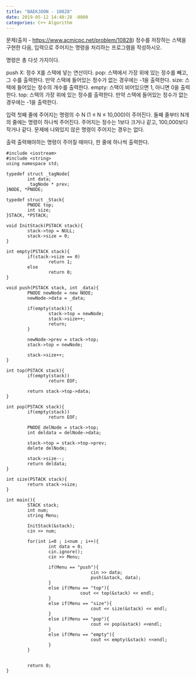 ```yaml
---
title: "BAEKJOON - 10828"
date: 2019-05-12 14:40:28 -0800
categories: C++ Algorithm
---
```


문제(출처 - https://www.acmicpc.net/problem/10828)
정수를 저장하는 스택을 구현한 다음, 입력으로 주어지는 명령을 처리하는 프로그램을 작성하시오.

명령은 총 다섯 가지이다.

push X: 정수 X를 스택에 넣는 연산이다.
pop: 스택에서 가장 위에 있는 정수를 빼고, 그 수를 출력한다. 만약 스택에 들어있는 정수가 없는 경우에는 -1을 출력한다.
size: 스택에 들어있는 정수의 개수를 출력한다.
empty: 스택이 비어있으면 1, 아니면 0을 출력한다.
top: 스택의 가장 위에 있는 정수를 출력한다. 만약 스택에 들어있는 정수가 없는 경우에는 -1을 출력한다.

입력
첫째 줄에 주어지는 명령의 수 N (1 ≤ N ≤ 10,000)이 주어진다. 둘째 줄부터 N개의 줄에는 명령이 하나씩 주어진다. 주어지는 정수는 1보다 크거나 같고, 100,000보다 작거나 같다. 문제에 나와있지 않은 명령이 주어지는 경우는 없다.

출력
출력해야하는 명령이 주어질 때마다, 한 줄에 하나씩 출력한다.

	#include <iostream>
	#include <string>
	using namespace std;
	
	typedef struct _tagNode{
	        int data;
	        _tagNode * prev;
	}NODE, *PNODE;
	
	typedef struct _Stack{
	        PNODE top;
	        int size;
	}STACK, *PSTACK;
	
	void InitStack(PSTACK stack){
	        stack->top = NULL;
	        stack->size = 0;
	}
	
	int empty(PSTACK stack){
	        if(stack->size == 0)
	                return 1;
	        else
	                return 0;
	}
	
	void push(PSTACK stack, int _data){
	        PNODE newNode = new NODE;
	        newNode->data = _data;
	
	        if(empty(stack)){
	                stack->top = newNode;
	                stack->size++;
	                return;
	        }
	
	        newNode->prev = stack->top;
	        stack->top = newNode;
	
	        stack->size++;
	}
	
	int top(PSTACK stack){
	        if(empty(stack))
	                return EOF;
	
	        return stack->top->data;
	}
	
	int pop(PSTACK stack){
	        if(empty(stack))
	                return EOF;
	
	        PNODE delNode = stack->top;
	        int deldata = delNode->data;
	
	        stack->top = stack->top->prev;
	        delete delNode;
	
	        stack->size--;
	        return deldata;
	}
	
	int size(PSTACK stack){
	        return stack->size;
	}
	
	int main(){
	        STACK stack;
	        int num;
	        string Menu;
	
	        InitStack(&stack);
	        cin >> num;
	
	        for(int i=0 ; i<num ; i++){
	                int data = 0;
	                cin.ignore();
	                cin >> Menu;
		
	                if(Menu == "push"){
                                	cin >> data;
                        	        push(&stack, data);
                	}
        	        else if(Menu == "top"){
                                cout << top(&stack) << endl;
	                }
	                else if(Menu == "size"){
	                                cout << size(&stack) << endl;
	                }
	                else if(Menu == "pop"){
                	                cout << pop(&stack) <<endl;
        	        }
	                else if(Menu == "empty"){
	                                cout << empty(&stack) <<endl;
	                }
	        }
	
	
	        return 0;
	}
